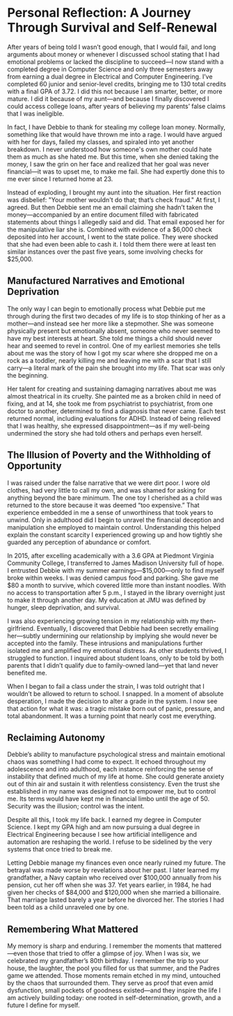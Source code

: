 # Personal Reflection: A Journey Through Survival and Self-Renewal

After years of being told I wasn’t good enough, that I would fail, and long arguments about money or whenever I discussed school stating that I had emotional problems or lacked the discipline to succeed—I now stand with a completed degree in Computer Science and only three semesters away from earning a dual degree in Electrical and Computer Engineering. I’ve completed 60 junior and senior-level credits, bringing me to 130 total credits with a final GPA of 3.72. I did this not because I am smarter, better, or more mature. I did it because of my aunt—and because I finally discovered I could access college loans, after years of believing my parents’ false claims that I was ineligible.

In fact, I have Debbie to thank for stealing my college loan money. Normally, something like that would have thrown me into a rage. I would have argued with her for days, failed my classes, and spiraled into yet another breakdown. I never understood how someone's own mother could hate them as much as she hated me. But this time, when she denied taking the money, I saw the grin on her face and realized that her goal was never financial—it was to upset me, to make me fail. She had expertly done this to me ever since I returned home at 23.

Instead of exploding, I brought my aunt into the situation. Her first reaction was disbelief: "Your mother wouldn't do that; that’s check fraud." At first, I agreed. But then Debbie sent me an email claiming she hadn’t taken the money—accompanied by an entire document filled with fabricated statements about things I allegedly said and did. That email exposed her for the manipulative liar she is. Combined with evidence of a $6,000 check deposited into her account, I went to the state police. They were shocked that she had even been able to cash it. I told them there were at least ten similar instances over the past five years, some involving checks for $25,000. 

## Manufactured Narratives and Emotional Deprivation

The only way I can begin to emotionally process what Debbie put me through during the first two decades of my life is to stop thinking of her as a mother—and instead see her more like a stepmother. She was someone physically present but emotionally absent, someone who never seemed to have my best interests at heart. She told me things a child should never hear and seemed to revel in control. One of my earliest memories she tells about me was the story of how I got my scar where she dropped me on a rock as a toddler, nearly killing me and leaving me with a scar that I still carry—a literal mark of the pain she brought into my life. That scar was only the beginning.

Her talent for creating and sustaining damaging narratives about me was almost theatrical in its cruelty. She painted me as a broken child in need of fixing, and at 14, she took me from psychiatrist to psychiatrist, from one doctor to another, determined to find a diagnosis that never came. Each test returned normal, including evaluations for ADHD. Instead of being relieved that I was healthy, she expressed disappointment—as if my well-being undermined the story she had told others and perhaps even herself.

## The Illusion of Poverty and the Withholding of Opportunity

I was raised under the false narrative that we were dirt poor. I wore old clothes, had very little to call my own, and was shamed for asking for anything beyond the bare minimum. The one toy I cherished as a child was returned to the store because it was deemed “too expensive.” That experience embedded in me a sense of unworthiness that took years to unwind. Only in adulthood did I begin to unravel the financial deception and manipulation she employed to maintain control. Understanding this helped explain the constant scarcity I experienced growing up and how tightly she guarded any perception of abundance or comfort.

In 2015, after excelling academically with a 3.6 GPA at Piedmont Virginia Community College, I transferred to James Madison University full of hope. I entrusted Debbie with my summer earnings—$15,000—only to find myself broke within weeks. I was denied campus food and parking. She gave me $80 a month to survive, which covered little more than instant noodles. With no access to transportation after 5 p.m., I stayed in the library overnight just to make it through another day. My education at JMU was defined by hunger, sleep deprivation, and survival.

I was also experiencing growing tension in my relationship with my then-girlfriend. Eventually, I discovered that Debbie had been secretly emailing her—subtly undermining our relationship by implying she would never be accepted into the family. These intrusions and manipulations further isolated me and amplified my emotional distress. As other students thrived, I struggled to function. I inquired about student loans, only to be told by both parents that I didn’t qualify due to family-owned land—yet that land never benefited me.

When I began to fail a class under the strain, I was told outright that I wouldn’t be allowed to return to school. I snapped. In a moment of absolute desperation, I made the decision to alter a grade in the system. I now see that action for what it was: a tragic mistake born out of panic, pressure, and total abandonment. It was a turning point that nearly cost me everything.

## Reclaiming Autonomy

Debbie’s ability to manufacture psychological stress and maintain emotional chaos was something I had come to expect. It echoed throughout my adolescence and into adulthood, each instance reinforcing the sense of instability that defined much of my life at home. She could generate anxiety out of thin air and sustain it with relentless consistency. Even the trust she established in my name was designed not to empower me, but to control me. Its terms would have kept me in financial limbo until the age of 50. Security was the illusion; control was the intent.

Despite all this, I took my life back. I earned my degree in Computer Science. I kept my GPA high and am now pursuing a dual degree in Electrical Engineering because I see how artificial intelligence and automation are reshaping the world. I refuse to be sidelined by the very systems that once tried to break me.

Letting Debbie manage my finances even once nearly ruined my future. The betrayal was made worse by revelations about her past. I later learned my grandfather, a Navy captain who received over $100,000 annually from his pension, cut her off when she was 37. Yet years earlier, in 1984, he had given her checks of $84,000 and $120,000 when she married a billionaire. That marriage lasted barely a year before he divorced her. The stories I had been told as a child unraveled one by one.

## Remembering What Mattered

My memory is sharp and enduring. I remember the moments that mattered—even those that tried to offer a glimpse of joy. When I was six, we celebrated my grandfather’s 80th birthday. I remember the trip to your house, the laughter, the pool you filled for us that summer, and the Padres game we attended. Those moments remain etched in my mind, untouched by the chaos that surrounded them. They serve as proof that even amid dysfunction, small pockets of goodness existed—and they inspire the life I am actively building today: one rooted in self-determination, growth, and a future I define for myself.
